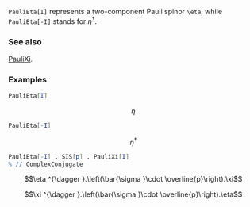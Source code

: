 `PauliEta[I]` represents a two-component Pauli spinor `\eta`, while `PauliEta[-I]` stands for $\eta^{\dagger }$.

### See also

[PauliXi](PauliXi).

### Examples

```mathematica
PauliEta[I]
```

$$\eta$$

```mathematica
PauliEta[-I]
```

$$\eta ^{\dagger }$$

```mathematica
PauliEta[-I] . SIS[p] . PauliXi[I]
% // ComplexConjugate
```

$$\eta ^{\dagger }.\left(\bar{\sigma }\cdot \overline{p}\right).\xi$$

$$\xi ^{\dagger }.\left(\bar{\sigma }\cdot \overline{p}\right).\eta$$
